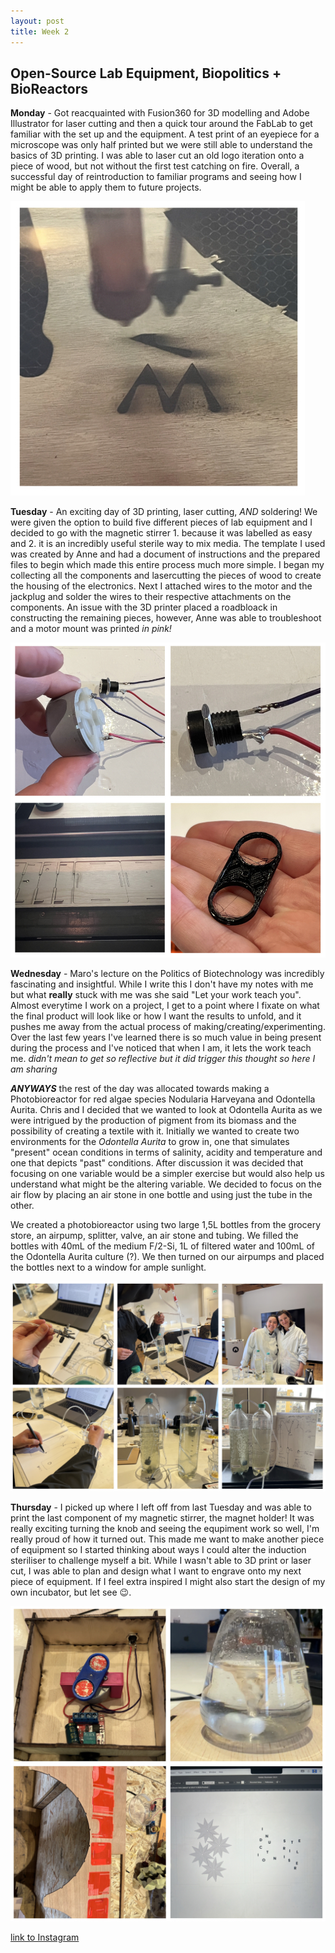 ```yaml
---
layout: post
title: Week 2
---
```


## Open-Source Lab Equipment, Biopolitics + BioReactors 


**Monday** - Got reacquainted with Fusion360 for 3D modelling and Adobe Illustrator for laser cutting and then a quick tour around the FabLab to get familiar with the set up and the equipment. A test print of an eyepiece for a microscope was only half printed but we were still able to understand the basics of 3D printing. I was able to laser cut an old logo iteration onto a piece of wood, but not without the first test catching on fire. Overall, a successful day of reintroduction to familiar programs and seeing how I might be able to apply them to future projects.

![Week2Monday](../images/Week2Monday.jpg)

**Tuesday** - An exciting day of 3D printing, laser cutting, *AND* soldering! We were given the option to build five different pieces of lab equipment and I decided to go with the magnetic stirrer 1. because it was labelled as easy and 2. it is an incredibly useful sterile way to mix media. The template I used was created by Anne and had a document of instructions and the prepared files to begin which made this entire process much more simple. I began my collecting all the components and lasercutting the pieces of wood to create the housing of the electronics. Next I attached wires to the motor and the jackplug and solder the wires to their respective attachments on the components. An issue with the 3D printer placed a roadbloack in constructing the remaining pieces, however, Anne was able to troubleshoot and a motor mount was printed *in pink!* 

![Week2Tuesday](../images/Week2Tuesday.jpg)

**Wednesday** - Maro's lecture on the Politics of Biotechnology was incredibly fascinating and insightful. While I write this I don't have my notes with me but what **really** stuck with me was she said "Let your work teach you". Almost everytime I work on a project, I get to a point where I fixate on what the final product will look like or how I want the results to unfold, and it pushes me away from the actual process of making/creating/experimenting. Over the last few years I've learned there is so much value in being present during the process and I've noticed that when I am, it lets the work teach me.  *didn't mean to get so reflective but it did trigger this thought so here I am sharing*

**_ANYWAYS_** the rest of the day was allocated towards making a Photobioreactor for red algae species Nodularia Harveyana and Odontella Aurita. Chris and I decided that we wanted to look at Odontella Aurita as we were intrigued by the production of pigment from its biomass and the possibility of creating a textile with it. Initially we wanted to create two environments for the _Odontella Aurita_ to grow in, one that simulates "present" ocean conditions in terms of salinity, acidity and temperature and one that depicts "past" conditions. After discussion it was decided that focusing on one variable would be a simpler exercise but would also help us understand what might be the altering variable. We decided to focus on the air flow by placing an air stone in one bottle and using just the tube in the other.

We created a photobioreactor using two large 1,5L bottles from the grocery store, an airpump, splitter, valve, an air stone and tubing. We filled the bottles with 40mL of the medium F/2-Si, 1L of filtered water and 100mL of the Odontella Aurita culture (?). We then turned on our airpumps and placed the bottles next to a window for ample sunlight. 

![Week2Wednesday](../images/Week2Wednesday.jpg)

**Thursday** -  I picked up where I left off from last Tuesday and was able to print the last component of my magnetic stirrer, the magnet holder! It was really exciting turning the knob and seeing the equpiment work so well, I'm really proud of how it turned out. This made me want to make another piece of equipment so I started thinking about ways I could alter the induction steriliser to challenge myself a bit. While I wasn't able to 3D print or laser cut, I was able to plan and design what I want to engrave onto my next piece of equipment. If I feel extra inspired I might also start the design of my own incubator, but let see 😉.

![Week2Thursday](../images/Week2Thursday.jpg)

[link to Instagram ](https://www.instagram.com/carolina.minana/)